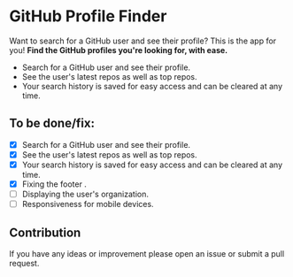 # GitHub Profile Finder

Want to search for a GitHub user and see their profile? This is the app for you!
**Find the GitHub profiles you're looking for, with ease.**

- Search for a GitHub user and see their profile.
- See the user's latest repos as well as top repos.
- Your search history is saved for easy access and can be cleared at any time.

## To be done/fix:
- [x] Search for a GitHub user and see their profile.
- [x] See the user's latest repos as well as top repos.
- [x] Your search history is saved for easy access and can be cleared at any time.
- [x] Fixing the footer .
- [ ] Displaying the user's organization.
- [ ] Responsiveness for mobile devices.

## Contribution
If you have any ideas or improvement please open an issue or submit a pull request.